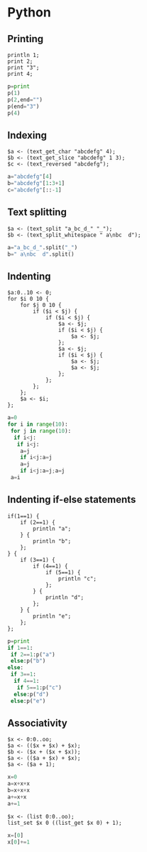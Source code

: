 # Python

## Printing

```polygolf
println 1;
print 2;
print "3";
print 4;
```

```python bytes
p=print
p(1)
p(2,end="")
p(end="3")
p(4)
```

## Indexing

```polygolf
$a <- (text_get_char "abcdefg" 4);
$b <- (text_get_slice "abcdefg" 1 3);
$c <- (text_reversed "abcdefg");
```

```python bytes
a="abcdefg"[4]
b="abcdefg"[1:3+1]
c="abcdefg"[::-1]
```

## Text splitting

```polygolf
$a <- (text_split "a_bc_d_" "_");
$b <- (text_split_whitespace " a\nbc  d");
```

```python bytes
a="a_bc_d_".split("_")
b=" a\nbc  d".split()
```

## Indenting

```polygolf
$a:0..10 <- 0;
for $i 0 10 {
    for $j 0 10 {
        if ($i < $j) {
            if ($i < $j) {
                $a <- $j;
                if ($i < $j) {
                    $a <- $j;
                };
                $a <- $j;
                if ($i < $j) {
                    $a <- $j;
                    $a <- $j;
                };
            };
        };
    };
    $a <- $i;
};
```

```python bytes
a=0
for i in range(10):
 for j in range(10):
  if i<j:
   if i<j:
    a=j
    if i<j:a=j
    a=j
    if i<j:a=j;a=j
 a=i
```

## Indenting if-else statements

```polygolf
if(1==1) {
    if (2==1) {
        println "a";
    } {
        println "b";
    };
} {
    if (3==1) {
        if (4==1) {
            if (5==1) {
                println "c";
            };
        } {
            println "d";
        };
    } {
        println "e";
    };
};
```

```python bytes
p=print
if 1==1:
 if 2==1:p("a")
 else:p("b")
else:
 if 3==1:
  if 4==1:
   if 5==1:p("c")
  else:p("d")
 else:p("e")
```

## Associativity

```polygolf
$x <- 0:0..oo;
$a <- (($x + $x) + $x);
$b <- ($x + ($x + $x));
$a <- (($a + $x) + $x);
$a <- ($a + 1);
```

```python bytes
x=0
a=x+x+x
b=x+x+x
a+=x+x
a+=1
```

```polygolf
$x <- (list 0:0..oo);
list_set $x 0 ((list_get $x 0) + 1);
```

```python bytes
x=[0]
x[0]+=1
```
